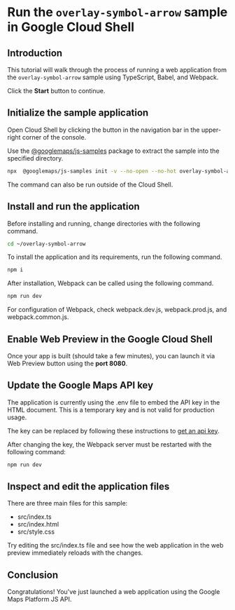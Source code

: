 # Run the `overlay-symbol-arrow` sample in Google Cloud Shell

<walkthrough-tutorial-duration duration="10"/>

## Introduction

This tutorial will walk through the process of running a web application from
the `overlay-symbol-arrow` sample using TypeScript, Babel, and Webpack.

Click the **Start** button to continue.

## Initialize the sample application

Open Cloud Shell by clicking the
<walkthrough-cloud-shell-icon></walkthrough-cloud-shell-icon> button in the
navigation bar in the upper-right corner of the console.

Use the [@googlemaps/js-samples](https://www.npmjs.com/package/@googlemaps/js-samples) package to 
extract the sample into the specified directory.

```bash
npx  @googlemaps/js-samples init -v --no-open --no-hot overlay-symbol-arrow ~/overlay-symbol-arrow
```

The command can also be run outside of the Cloud Shell.

## Install and run the application

Before installing and running, change directories with the following command.

```bash
cd ~/overlay-symbol-arrow
```

To install the application and its requirements, run the following command.

```bash
npm i
```

After installation, Webpack can be called using the following command.

```bash
npm run dev
```

For configuration of Webpack, check
<walkthrough-editor-open-file filePath="overlay-symbol-arrow/webpack.dev.js">webpack.dev.js</walkthrough-editor-open-file>,
<walkthrough-editor-open-file filePath="overlay-symbol-arrow/webpack.prod.js">webpack.prod.js</walkthrough-editor-open-file>,
and
<walkthrough-editor-open-file filePath="overlay-symbol-arrow/webpack.common.js">webpack.common.js</walkthrough-editor-open-file>.

## Enable Web Preview in the Google Cloud Shell

Once your app is built (should take a few minutes), you can launch it via
<walkthrough-spotlight-pointer target="cloudshell" spotlightId="devshell-web-preview-button">Web
Preview button</walkthrough-spotlight-pointer> using the **port 8080**.

## Update the Google Maps API key

The application is currently using the
<walkthrough-editor-open-file filePath="overlay-symbol-arrow/.env">.env</walkthrough-editor-open-file>
file to embed the API key in the HTML document. This is a temporary key and is
not valid for production usage.

The key can be replaced by following these instructions to
[get an api key](https://developers.google.com/maps/documentation/javascript/get-api-key).

After changing the key, the Webpack server must be restarted with the following
command:

```bash
npm run dev
```

## Inspect and edit the application files

There are three main files for this sample:

*   <walkthrough-editor-open-file filePath="overlay-symbol-arrow/src/index.ts">src/index.ts</walkthrough-editor-open-file>
*   <walkthrough-editor-open-file filePath="overlay-symbol-arrow/src/index.html">src/index.html</walkthrough-editor-open-file>
*   <walkthrough-editor-open-file filePath="overlay-symbol-arrow/src/style.css">src/style.css</walkthrough-editor-open-file>

Try editing the <walkthrough-editor-open-file filePath="overlay-symbol-arrow/src/index.ts">src/index.ts</walkthrough-editor-open-file> file and see how the web application in the web preview immediately reloads with the changes.

## Conclusion

<walkthrough-conclusion-trophy></walkthrough-conclusion-trophy>

Congratulations! You've just launched a web application using the Google Maps
Platform JS API.
